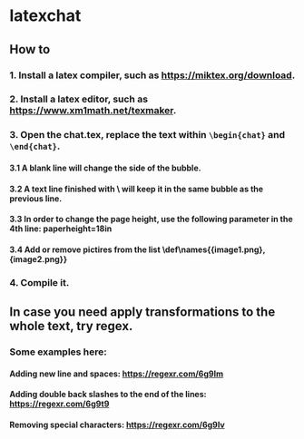 # latexchat

## How to
### 1. Install a latex compiler, such as https://miktex.org/download.
### 2. Install a latex editor, such as https://www.xm1math.net/texmaker.
### 3. Open the chat.tex, replace the text within ```\begin{chat}``` and ```\end{chat}```.
#### 3.1 A blank line will change the side of the bubble.
#### 3.2 A text line finished with \\ will keep it in the same bubble as the previous line.
#### 3.3 In order to change the page height, use the following parameter in the 4th line: paperheight=18in
#### 3.4 Add or remove pictires from the list \def\names{{image1.png},{image2.png}} 
### 4. Compile it.

## In case you need apply transformations to the whole text, try regex.
### Some examples here:
#### Adding new line and spaces: https://regexr.com/6g9lm
#### Adding double back slashes to the end of the lines: https://regexr.com/6g9t9
#### Removing special characters: https://regexr.com/6g9lv
